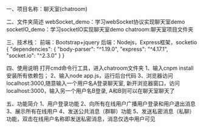 一、项目名称：聊天室(chatroom)

二、文件夹简述
webSocket_demo：学习webSocket协议实现聊天室demo
socketIO_demo：学习socketIO实现聊天室demo
chatroom:聊天室项目文件夹

三、技术栈：
前端：Bootstrap+jquery
后端：Nodejs，Express框架，socketio
{
  "dependencies": {
    "body-parser": "^1.19.0",
    "express": "^4.17.1",
    "socket.io": "^2.3.0"
  }
}

四、使用说明
打开cmd命令行工具，进入chatroom文件夹
1、输入cnpm install安装所有依赖包；
2、输入node app.js，运行后台代码
3、浏览器访问localhost:3000,随意输入一个用户名A登录聊天室,
新开浏览器窗口，访问localhost:3000，输入另一个用户名B登录,
A和B则可以在聊天室聊天了

五、功能简介
1、用户登录功能
2、向所有在线用户广播用户登录和用户退出消息
3、展示所有在线用户
4、发送公共消息（群聊）功能
5、发送私密消息（私聊）功能，双击在线用户名称即发送私密消息，消息仅选中用户可见
